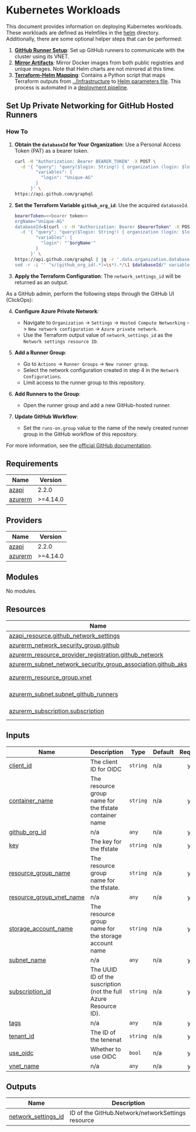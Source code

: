 # Kubernetes Workloads

This document provides information on deploying Kubernetes workloads. These workloads are defined as Helmfiles in the [helm](helm) directory. Additionally, there are some optional helper steps that can be performed:

1. **[GitHub Runner Setup](github_runner_setup)**: Set up GitHub runners to communicate with the cluster using its VNET.
2. **[Mirror Artifacts](mirror_artifacts)**: Mirror Docker images from both public registries and unique images. Note that Helm charts are not mirrored at this time.
3. **[Terraform-Helm Mapping](terraform-helm-mapping)**: Contains a Python script that maps Terraform outputs from [../infrastructure](../infrastructure) to [Helm parameters file](../helm/terraform-outputs.yaml.jinja). This process is automated in a [deployment pipeline](../.github/workflows/helm.yaml).

## Set Up Private Networking for GitHub Hosted Runners

### How To

1. **Obtain the `databaseId` for Your Organization**: Use a Personal Access Token (PAT) as a bearer token.
    ```bash
    curl -H "Authorization: Bearer BEARER_TOKEN" -X POST \
      -d '{ "query": "query($login: String!) { organization (login: $login) { login databaseId } }" ,
            "variables": {
              "login": "Unique-AG"
            }
          }' \
    https://api.github.com/graphql
    ```

2. **Set the Terraform Variable `github_org_id`**: Use the acquired `databaseId`.
    ```bash
    bearerToken=<<bearer token>>
    orgName="Unique-AG"
    databaseId=$(curl -s -H "Authorization: Bearer $bearerToken" -X POST \
      -d '{ "query": "query($login: String!) { organization (login: $login) { login databaseId } }" ,
            "variables": {
              "login": "'$orgName'"
            }
          }' \
    https://api.github.com/graphql | jq -r '.data.organization.databaseId')
    sed -r -i '' "s/(github_org_id(.*)=\s*).*/\1 $databaseId/" variables.auto.tfvars
    ```

3. **Apply the Terraform Configuration**: The `network_settings_id` will be returned as an output.

As a GitHub admin, perform the following steps through the GitHub UI (ClickOps):

4. **Configure Azure Private Network**:
    - Navigate to `Organization` -> `Settings` -> `Hosted Compute Networking` -> `New network configuration` -> `Azure private network`.
    - Use the Terraform output value of `network_settings_id` as the `Network settings resource ID`.

5. **Add a Runner Group**:
    - Go to `Actions` -> `Runner Groups` -> `New runner group`.
    - Select the network configuration created in step 4 in the `Network Configurations`.
    - Limit access to the runner group to this repository.

6. **Add Runners to the Group**:
    - Open the runner group and add a new GitHub-hosted runner.

7. **Update GitHub Workflow**:
    - Set the `runs-on.group` value to the name of the newly created runner group in the GitHub workflow of this repository.

For more information, see the [official GitHub documentation](https://docs.github.com/en/organizations/managing-organization-settings/configuring-private-networking-for-github-hosted-runners-in-your-organization).

<!-- BEGIN_TF_DOCS -->
## Requirements

| Name | Version |
|------|---------|
| <a name="requirement_azapi"></a> [azapi](#requirement\_azapi) | 2.2.0 |
| <a name="requirement_azurerm"></a> [azurerm](#requirement\_azurerm) | >=4.14.0 |

## Providers

| Name | Version |
|------|---------|
| <a name="provider_azapi"></a> [azapi](#provider\_azapi) | 2.2.0 |
| <a name="provider_azurerm"></a> [azurerm](#provider\_azurerm) | >=4.14.0 |

## Modules

No modules.

## Resources

| Name | Type |
|------|------|
| [azapi_resource.github_network_settings](https://registry.terraform.io/providers/Azure/azapi/2.2.0/docs/resources/resource) | resource |
| [azurerm_network_security_group.github](https://registry.terraform.io/providers/hashicorp/azurerm/latest/docs/resources/network_security_group) | resource |
| [azurerm_resource_provider_registration.github_network](https://registry.terraform.io/providers/hashicorp/azurerm/latest/docs/resources/resource_provider_registration) | resource |
| [azurerm_subnet_network_security_group_association.github_aks](https://registry.terraform.io/providers/hashicorp/azurerm/latest/docs/resources/subnet_network_security_group_association) | resource |
| [azurerm_resource_group.vnet](https://registry.terraform.io/providers/hashicorp/azurerm/latest/docs/data-sources/resource_group) | data source |
| [azurerm_subnet.subnet_github_runners](https://registry.terraform.io/providers/hashicorp/azurerm/latest/docs/data-sources/subnet) | data source |
| [azurerm_subscription.subscription](https://registry.terraform.io/providers/hashicorp/azurerm/latest/docs/data-sources/subscription) | data source |

## Inputs

| Name | Description | Type | Default | Required |
|------|-------------|------|---------|:--------:|
| <a name="input_client_id"></a> [client\_id](#input\_client\_id) | The client ID for OIDC | `string` | n/a | yes |
| <a name="input_container_name"></a> [container\_name](#input\_container\_name) | The resource group name for the tfstate container name | `string` | n/a | yes |
| <a name="input_github_org_id"></a> [github\_org\_id](#input\_github\_org\_id) | n/a | `any` | n/a | yes |
| <a name="input_key"></a> [key](#input\_key) | The key for the tfstate | `string` | n/a | yes |
| <a name="input_resource_group_name"></a> [resource\_group\_name](#input\_resource\_group\_name) | The resource group name for the tfstate. | `string` | n/a | yes |
| <a name="input_resource_group_vnet_name"></a> [resource\_group\_vnet\_name](#input\_resource\_group\_vnet\_name) | n/a | `any` | n/a | yes |
| <a name="input_storage_account_name"></a> [storage\_account\_name](#input\_storage\_account\_name) | The resource group name for the storage account name | `string` | n/a | yes |
| <a name="input_subnet_name"></a> [subnet\_name](#input\_subnet\_name) | n/a | `any` | n/a | yes |
| <a name="input_subscription_id"></a> [subscription\_id](#input\_subscription\_id) | The UUID ID of the suscription (not the full Azure Resource ID). | `string` | n/a | yes |
| <a name="input_tags"></a> [tags](#input\_tags) | n/a | `any` | n/a | yes |
| <a name="input_tenant_id"></a> [tenant\_id](#input\_tenant\_id) | The ID of the tenenat | `string` | n/a | yes |
| <a name="input_use_oidc"></a> [use\_oidc](#input\_use\_oidc) | Whether to use OIDC | `bool` | n/a | yes |
| <a name="input_vnet_name"></a> [vnet\_name](#input\_vnet\_name) | n/a | `any` | n/a | yes |

## Outputs

| Name | Description |
|------|-------------|
| <a name="output_network_settings_id"></a> [network\_settings\_id](#output\_network\_settings\_id) | ID of the GitHub.Network/networkSettings resource |
<!-- END_TF_DOCS -->